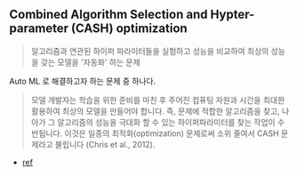 ## Combined Algorithm Selection and Hypter-parameter (CASH) optimization

> 알고리즘과 연관된 하이퍼 파라미터들을 실험하고 성능을 비교하여 최상의 성능을 갖는 모델을 '자동화' 하는 문제

Auto ML 로 해결하고자 하는 문제 중 하나다. 

> 모델 개발자는 학습을 위한 준비를 마친 후 주어진 컴퓨팅 자원과 시간을 최대한 활용하여 최상의 모델을 만들어야 합니다. 즉, 문제에 적합한 알고리즘을 찾고, 나아가 그 알고리즘의 성능을 극대화 할 수 있는 하이퍼파라미터를 찾는 작업이 수반됩니다. 이것은 일종의 최적화(optimization) 문제로써 소위 줄여서 CASH 문제라고 불립니다 (Chris et al., 2012).

- [ref](https://medium.com/daria-blog/automl-이란-무엇일까-1af227af2075)
